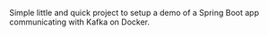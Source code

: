 Simple little and quick project to setup a demo of a Spring Boot app communicating with Kafka on Docker.
